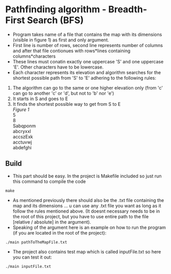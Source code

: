 # Pathfinding algorithm - Breadth-First Search (BFS)
- Program takes name of a file that contains the map with its dimensions (visible in figure 1) as first and only argument.
- First line is number of rows, second line represents number of columns and after that file contionues with rows\*lines containing columns\*characters
- These lines must conatin exactly one uppercase 'S' and one uppercase 'E'. Other characters have to be lowercase.
- Each character represents its elevation and algorithm searches for the shortest possible path from 'S' to 'E' adhering to the following rules:
1. The algorithm can go to the same or one higher elevation only (from 'c' can go to another 'c' or 'd', but not to 'b' nor 'e')
2. It starts in S and goes to E
3. It finds the shortest possible way to get from S to E<br>
*Figure 1*<br>
5<br>
8<br>
Sabqponm<br>
abcryxxl<br>
accszExk<br>
acctuvwj<br>
abdefghi<br>

## Build
- This part should be easy. In the project is Makefile included so just run this command to compile the code
```
make
```
- As mentioned previously there should also be the .txt file containing the map and its dimensions ... u can use any .txt file you want as long as it follow the rules mentioned above. (It doesnt necessary needs to be in the root of this project, but you have to use entire path to the file [relative / absolute] in the argument).
- Speaking of the argument here is an example on how to run the program (if you are located in the root of the project):
```
./main pathToTheMapFile.txt
```
- The project also contains test map which is called inputFile.txt so here you can test it out:
```
./main inputFile.txt
```
